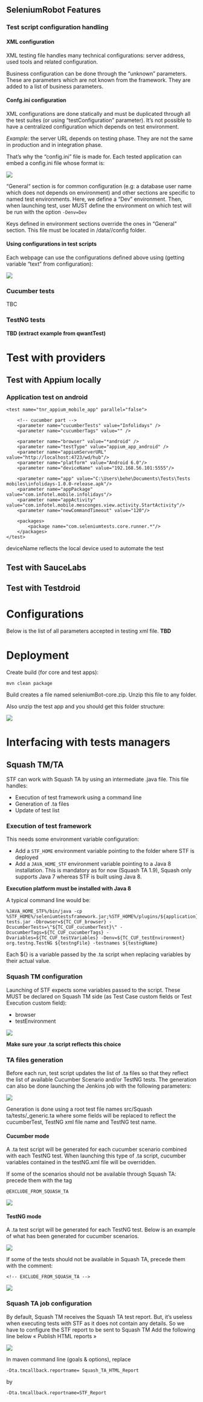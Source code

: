 ## SeleniumRobot Features ##
### Test script configuration handling ###
#### XML configuration ####
XML testing file handles many technical configurations: server address, used tools and related configuration.
 
Business configuration can be done through the “unknown” parameters. These are parameters which are not known from the framework. They are added to a list of business parameters.

#### Confg.ini configuration ####
XML configurations are done statically and must be duplicated through all the test suites (or using “testConfiguration” parameter). It’s not possible to have a centralized configuration which depends on test environment.

*Example:* the server URL depends on testing phase. They are not the same in production and in integration phase.

That’s why the “config.ini” file is made for. Each tested application can embed a config.ini file whose format is: 

![](images/config_ini_example.png)
 
“General“ section is for common configuration (e.g: a database user name which does not depends on environment) and other sections are specific to named test environments. Here, we define a “Dev” environment. Then, when launching test, user MUST define the environment on which test will be run with the option `-Denv=Dev`

Keys defined in environment sections override the ones in “General” section.
This file must be located in <application root>/data/<application name>/config folder.

#### Using configurations in test scripts ####
Each webpage can use the configurations defined above using (getting variable “text” from configuration):

![](images/get_param_example.png)
 
### Cucumber tests ###
TBC

### TestNG tests ###
**TBD (extract example from qwantTest)**

# Test with providers #
## Test with Appium locally ##
### Application test on android ###

    <test name="tnr_appium_mobile_app" parallel="false">
    
    	<!-- cucumber part -->
    	<parameter name="cucumberTests" value="Infolidays" />
    	<parameter name="cucumberTags" value="" />
    	
    	<parameter name="browser" value="*android" />
    	<parameter name="testType" value="appium_app_android" />
    	<parameter name="appiumServerURL" value="http://localhost:4723/wd/hub"/>
    	<parameter name="platform" value="Android 6.0"/>
    	<parameter name="deviceName" value="192.168.56.101:5555"/>
    
    	<parameter name="app" value="C:\Users\behe\Documents\Tests\Tests mobiles\infolidays-1.0.0-release.apk"/>
    	<parameter name="appPackage" value="com.infotel.mobile.infolidays"/>
    	<parameter name="appActivity" value="com.infotel.mobile.mesconges.view.activity.StartActivity"/>
    	<parameter name="newCommandTimeout" value="120"/>
    
    	<packages>
    		<package name="com.seleniumtests.core.runner.*"/>
    	</packages>
    </test>


deviceName reflects the local device used to automate the test

## Test with SauceLabs ##

## Test with Testdroid ##

# Configurations #
Below is the list of all parameters accepted in testing xml file.
**TBD**

# Deployment #
Create build (for core and test apps):

	mvn clean package

Build creates a file named seleniumBot-core.zip. Unzip this file to any folder.

Also unzip the test app and you should get this folder structure:

![](images/folder_structure.png)


# Interfacing with tests managers #
## Squash TM/TA ##
STF can work with Squash TA by using an intermediate .java file. This file handles:

- Execution of test framework using a command line
- Generation of .ta files
- Update of test list

### Execution of test framework ###
This needs some environment variable configuration:

- Add a `STF_HOME` environment variable pointing to the folder where STF is deployed
- Add a `JAVA_HOME_STF` environment variable pointing to a Java 8 installation. This is mandatory as for now (Squash TA 1.9), Squash only supports Java 7 whereas STF is built using Java 8.

**Execution platform must be installed with Java 8**

A typical command line would be:


    %JAVA_HOME_STF%/bin/java -cp %STF_HOME%/seleniumtestsframework.jar;%STF_HOME%/plugins/${application}-tests.jar -Dbrowser=${TC_CUF_browser} -DcucumberTests=\"${TC_CUF_cucumberTest}\" -DcucumberTags=${TC_CUF_cucumberTags} -Dvariables=${TC_CUF_testVariables} -Denv=${TC_CUF_testEnvironment} org.testng.TestNG ${testngFile} -testnames ${testngName}
Each ${} is a variable passed by the .ta script when replacing variables by their actual value.
### Squash TM configuration ###
Launching of STF expects some variables passed to the script. These MUST be declared on Squash TM side (as Test Case custom fields or Test Execution custom field):

- browser
- testEnvironment

![](images/squash_tm_cuf.png)

**Make sure your .ta script reflects this choice**
 
### TA files generation ###
Before each run, test script updates the list of .ta files so that they reflect the list of available Cucumber Scenario and/or TestNG tests. The generation can also be done launching the Jenkins job with the following parameters:

![](images/squash_ta_run.png)
 
Generation is done using a root test file names src/Squash ta/tests/<application>_generic.ta where some fields will be replaced to reflect the cucumberTest, TestNG xml file name and TestNG test name.

#### Cucumber mode ####
A .ta test script will be generated for each cucumber scenario combined with each TestNG test. When launching this type of .ta script, cucumber variables contained in the testNG.xml file will be overridden.

If some of the scenarios should not be available through Squash TA: precede them with the tag 


    @EXCLUDE_FROM_SQUASH_TA

![](images/excluded_scenario.png)
 
#### TestNG mode ####
A .ta test script will be generated for each TestNG test.
Below is an example of what has been generated for cucumber scenarios.

![](images/squashtm_select_test.png)
 
If some of the tests should not be available in Squash TA, precede them with the comment: 

    <!-- EXCLUDE_FROM_SQUASH_TA -->

![](images/exclude_testng.png)
 
### Squash TA job configuration ###
By default, Squash TM receives the Squash TA test report. But, it’s useless when executing tests with STF as it does not contain any details. So we have to configure the STF report to be sent to Squash TM
Add the following line below « Publish HTML reports »

![](images/squash_ta_config.png)
 
In maven command line (goals & options), replace

    -Dta.tmcallback.reportname= Squash_TA_HTML_Report
by

    -Dta.tmcallback.reportname=STF_Report

